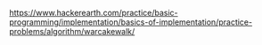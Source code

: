 https://www.hackerearth.com/practice/basic-programming/implementation/basics-of-implementation/practice-problems/algorithm/warcakewalk/
